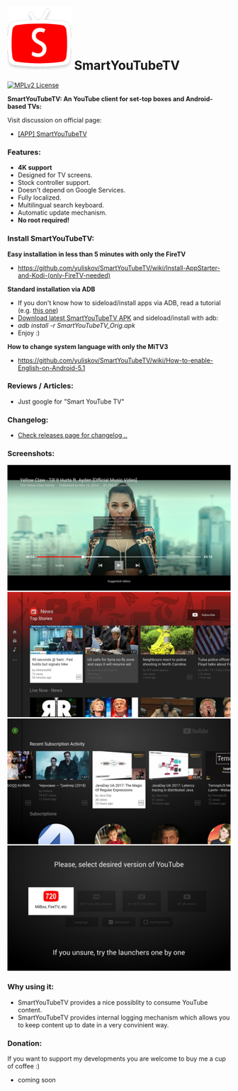 ![Logo of SmartYouTubeTV](screenshots/smartyoutubetv-logo_small.png "Logo of SmartYouTubeTV") SmartYouTubeTV
=========

[![MPLv2 License](http://img.shields.io/badge/license-MPLv2-blue.svg?style=flat-square)](https://www.mozilla.org/MPL/2.0/)

__SmartYouTubeTV: An YouTube client for set-top boxes and Android-based TVs:__

Visit discussion on official page: 
 * <a href="https://smartyoutubetv.github.io" target="_blank">[APP] SmartYouTubeTV</a>

### Features:

 * __4K support__
 * Designed for TV screens.
 * Stock controller support.
 * Doesn't depend on Google Services.
 * Fully localized.
 * Multilingual search keyboard.
 * Automatic update mechanism.
 * __No root required!__

### Install SmartYouTubeTV:

__Easy installation in less than 5 minutes with only the FireTV__
 * https://github.com/yuliskov/SmartYouTubeTV/wiki/Install-AppStarter-and-Kodi-(only-FireTV-needed)

__Standard installation via ADB__
 * If you don't know how to sideload/install apps via ADB, read a tutorial (e.g. <a href="http://kodi.wiki/view/HOW-TO:Install_Kodi_on_Fire_TV" target="_blank">this one</a>)
 * <a href="https://github.com/yuliskov/SmartYouTubeTV/releases" target="_blank">Download latest SmartYouTubeTV APK</a> and sideload/install with adb: 
 * *adb install -r SmartYouTubeTV_Orig.apk*
 * Enjoy :)

__How to change system language with only the MiTV3__
 * https://github.com/yuliskov/SmartYouTubeTV/wiki/How-to-enable-English-on-Android-5.1
 
### Reviews / Articles:
 * Just google for "Smart YouTube TV"
 
### Changelog:
 * [Check releases page for changelog ..](https://github.com/yuliskov/SmartYouTubeTV/releases)

### Screenshots:

![Screenshot of SmartYouTubeTV](screenshots/smartyoutubetv_screenshot_01.jpg "Screenshot of SmartYouTubeTV")
![Screenshot of SmartYouTubeTV](screenshots/smartyoutubetv_screenshot_02.jpg "Screenshot of SmartYouTubeTV")
![Screenshot of SmartYouTubeTV](screenshots/smartyoutubetv_screenshot_04.jpg "Screenshot of SmartYouTubeTV")
![Screenshot of SmartYouTubeTV](screenshots/smartyoutubetv_screenshot_05.jpg "Screenshot of SmartYouTubeTV")

### Why using it:
 * SmartYouTubeTV provides a nice possiblity to consume YouTube content.
 * SmartYouTubeTV provides internal logging mechanism which allows you to keep content up to date in a very convinient way.
 
### Donation:
If you want to support my developments you are welcome to buy me a cup of coffee :)
 * coming soon
